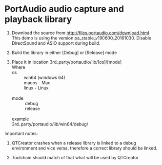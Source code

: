 # PortAudio audio capture and playback library

1. Download the source from http://files.portaudio.com/download.html
   This demo is using the version pa_stable_v190600_20161030.
   Disable DirectSound  and ASIO support during build.
   
2. Build the library in either [Debug] or [Release] mode
3. Place it in location
   3rd_party/portaudio/lib/[os]/[mode] <br/>
   Where
   <br/>
   os <br/>
   &nbsp;&nbsp;&nbsp;&nbsp;&nbsp;&nbsp;&nbsp;&nbsp;&nbsp;&nbsp;win64 (windows 64) <br/>
   &nbsp;&nbsp;&nbsp;&nbsp;&nbsp;&nbsp;&nbsp;&nbsp;&nbsp;&nbsp;macos - Mac <br/>
   &nbsp;&nbsp;&nbsp;&nbsp;&nbsp;&nbsp;&nbsp;&nbsp;&nbsp;&nbsp;linux - Linux <br/>
   <br/>
   mode <br/>
   &nbsp;&nbsp;&nbsp;&nbsp;&nbsp;&nbsp;&nbsp;&nbsp;&nbsp;&nbsp; debug <br/>
   &nbsp;&nbsp;&nbsp;&nbsp;&nbsp;&nbsp;&nbsp;&nbsp;&nbsp;&nbsp; release 
   <br/>    
   example <br/>
   3rd_party/portaudio/lib/win64/debug/

Important notes:
1. QTCreator crashes when a release library is linked to a debug environment and vice versa, therefore a correct library should be linked.

2. Toolchain should match of that what will be used by QTCreator
   	